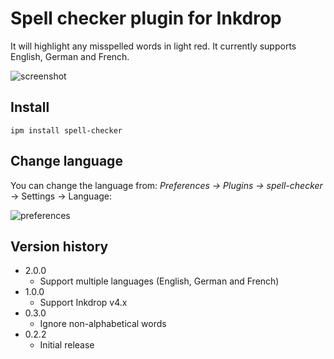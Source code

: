 Spell checker plugin for Inkdrop
================================

It will highlight any misspelled words in light red.
It currently supports English, German and French.

![screenshot](https://raw.githubusercontent.com/inkdropapp/inkdrop-spell-checker/master/docs/screenshot.png)

## Install

```
ipm install spell-checker
```

## Change language

You can change the language from: *Preferences -> Plugins -> spell-checker* -> Settings -> Language:

![preferences](https://raw.githubusercontent.com/inkdropapp/inkdrop-spell-checker/master/docs/preferences.png)


## Version history

* 2.0.0
  * Support multiple languages (English, German and French)
* 1.0.0
  * Support Inkdrop v4.x
* 0.3.0
  * Ignore non-alphabetical words
* 0.2.2
  * Initial release
